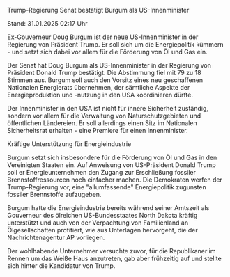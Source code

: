 
Trump-Regierung
Senat bestätigt Burgum als US-Innenminister


Stand: 31.01.2025 02:17 Uhr


Ex-Gouverneur Doug Burgum ist der neue US-Innenminister in der Regierung von Präsident Trump. Er soll sich um die Energiepolitik kümmern - und setzt sich dabei vor allem für die Förderung von Öl und Gas ein.



Der Senat hat Doug Burgum als US-Innenminister in der Regierung von Präsident Donald Trump bestätigt. Die Abstimmung fiel mit 79 zu 18 Stimmen aus. Burgum soll auch den Vorsitz eines neu geschaffenen Nationalen Energierats übernehmen, der sämtliche Aspekte der Energieproduktion und -nutzung in den USA koordinieren dürfte.


Der Innenminister in den USA ist nicht für innere Sicherheit zuständig, sondern vor allem für die Verwaltung von Naturschutzgebieten und öffentlichen Ländereien. Er soll allerdings einen Sitz im Nationalen Sicherheitsrat erhalten - eine Premiere für einen Innenminister.

Kräftige Unterstützung für Energieindustrie


Burgum setzt sich insbesondere für die Förderung von Öl und Gas in den Vereinigten Staaten ein. Auf Anweisung von US-Präsident Donald Trump soll er Energieunternehmen den Zugang zur Erschließung fossiler Brennstoffressourcen noch einfacher machen. Die Demokraten werfen der Trump-Regierung vor, eine "allumfassende" Energiepolitik zugunsten fossiler Brennstoffe aufzugeben.


Burgum hatte die Energieindustrie bereits während seiner Amtszeit als Gouverneur des ölreichen US-Bundesstaates North Dakota kräftig unterstützt und auch von der Verpachtung von Familienland an Ölgesellschaften profitiert, wie aus Unterlagen hervorgeht, die der Nachrichtenagentur AP vorliegen.


Der wohlhabende Unternehmer versuchte zuvor, für die Republikaner im Rennen um das Weiße Haus anzutreten, gab aber frühzeitig auf und stellte sich hinter die Kandidatur von Trump.

